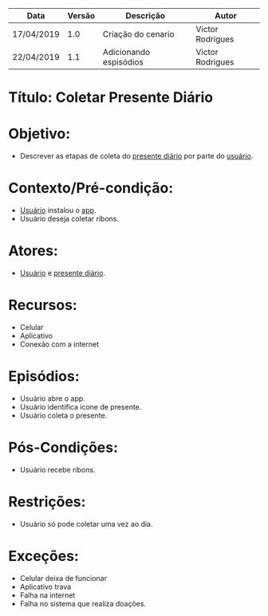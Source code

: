 | Data | Versão | Descrição | Autor |
|---|---|---|---|
| 17/04/2019 | 1.0 | Criação do cenario     | Victor Rodrigues |
| 22/04/2019 | 1.1 | Adicionando espisódios | Victor Rodrigues |

# Título: Coletar Presente Diário

# Objetivo: 

- Descrever as etapas de coleta do [presente diário](https://github.com/requisitos-2019-1/Ribon/blob/master/Modelagem%20de%20Requisitos/Lexicos/Presente_diario.md) por parte do [usuário](https://github.com/requisitos-2019-1/Ribon/blob/master/Modelagem%20de%20Requisitos/Lexicos/Usu%C3%A1rio.md).

# Contexto/Pré-condição: 

- [Usuário](https://github.com/requisitos-2019-1/Ribon/blob/master/Modelagem%20de%20Requisitos/Lexicos/Usu%C3%A1rio.md) instalou o [app](https://github.com/requisitos-2019-1/Ribon/blob/master/Modelagem%20de%20Requisitos/Lexicos/Aplicativo.md).
- Usuário deseja coletar ribons.

# Atores: 

- [Usuário](https://github.com/requisitos-2019-1/Ribon/blob/master/Modelagem%20de%20Requisitos/Lexicos/Usu%C3%A1rio.md) e [presente diário](https://github.com/requisitos-2019-1/Ribon/blob/master/Modelagem%20de%20Requisitos/Lexicos/Presente_diario.md).

# Recursos: 

- Celular
- Aplicativo
- Conexão com a internet

# Episódios: 

- Usuário abre o app.
- Usuário identifica icone de presente.
- Usuário coleta o presente.

# Pós-Condições: 

- Usuário recebe ribons.

# Restrições: 

- Usuário só pode coletar uma vez ao dia.

# Exceções:

- Celular deixa de funcionar 
- Aplicativo trava 
- Falha na internet 
- Falha no sistema que realiza doações.
